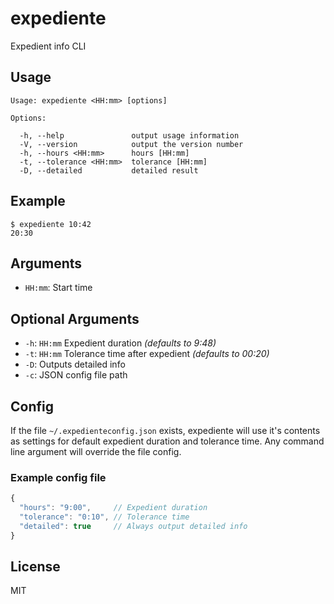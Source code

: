 # expediente
Expedient info CLI

## Usage ##
```
Usage: expediente <HH:mm> [options]

Options:

  -h, --help               output usage information
  -V, --version            output the version number
  -h, --hours <HH:mm>      hours [HH:mm]
  -t, --tolerance <HH:mm>  tolerance [HH:mm]
  -D, --detailed           detailed result
```

## Example
```
$ expediente 10:42
20:30
```

## Arguments
- `HH:mm`: Start time

## Optional Arguments
- `-h`: `HH:mm` Expedient duration *(defaults to 9:48)*
- `-t`: `HH:mm` Tolerance time after expedient *(defaults to 00:20)*
- `-D`: Outputs detailed info
- `-c`: JSON config file path

## Config
If the file `~/.expedienteconfig.json` exists, expediente will
use it's contents as settings for default expedient duration
and tolerance time. Any command line argument will override the file config.

### Example config file
```javascript
{
  "hours": "9:00",     // Expedient duration
  "tolerance": "0:10", // Tolerance time
  "detailed": true     // Always output detailed info
}
```

## License
MIT
